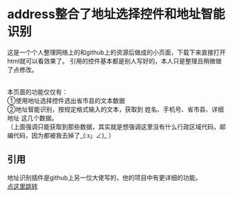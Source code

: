 # address整合了地址选择控件和地址智能识别

这是一个个人整理网络上的和github上的资源后做成的小页面，下载下来直接打开html就可以看效果了。
引用的控件基本都是别人写好的，本人只是整理且稍微做了点修改。
<br><br>


本页面的功能仅仅有：<br>
①使用地址选择控件选出省市县的文本数据  <br>
②地址智能识别，按规定格式输入的文本，获取到 姓名、手机号、省市县、详细地址  这几个数据。<br>
（上面强调只能获取到那些数据，其实就是想强调这里没有什么行政区域代码，邮编代码，因为都被我去掉了_(:з」∠)_ ）


## 引用
地址识别插件是github上另一位大佬写的，他的项目中有更详细的功能。<br>
<a href="https://github.com/wzc570738205/smartParsePro">点这里跳转</a>
